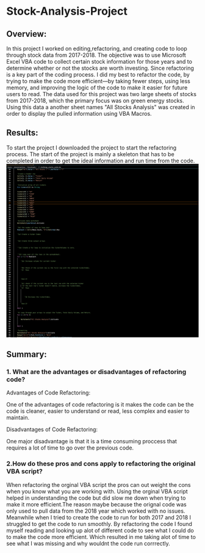 # Stock-Analysis-Project

## Overview:
In this project I worked on editing,refactoring, and creating code to loop through stock data from 2017-2018. The objective was to use Microsoft Excel VBA code to collect certain stock information for those years and to determine whether or not the stocks are worth investing. Since refactoring is a key part of the coding process. I did my best to refactor the code, by trying to make the code more efficient—by taking fewer steps, using less memory, and improving the logic of the code to make it easier for future users to read. The data used for this project was two large sheets of stocks from 2017-2018, which the primary focus was on green energy stocks. Using this data a another sheet names "All Stocks Analysis" was created in order to display the pulled information using VBA Macros. 

## Results:
To start the project I downloaded the project to start the refactoring process. The start of the project is mainly a skeleton that has to be completed in order to get the ideal information and run time from the code. 
![Challenge Start Code](Challenge_Start_Code.png)



## Summary:

### 1. What are the advantages or disadvantages of refactoring code?
Advantages of Code Refactoring:

One of the advantages of code refactoring is it makes the code can be the code is cleaner, easier to understand or read, less complex and easier to maintain.

Disadvantages of Code Refactoring:

One major disadvantage is that it is a time consuming proccess that requires a lot of time to go over the previous code. 


### 2.How do these pros and cons apply to refactoring the original VBA script?

When refactoring the orginal VBA script the pros can out weight the cons when you know what you are working with.
Using the orginal VBA script helped in understanding the code but did slow me down when trying to make it more efficient.The reason maybe because the orignal code was only used to pull data from the 2018 year which worked with no issues. Meanwhile when I tried to create the code to run for both 2017 and 2018 I struggled to get the code to run smoothly. By refactoring the code I found myself reading and looking up alot of different code to see what I could do to make the code more efficient. Which resulted in me taking alot of time to see what I was missing and why wouldnt the code run corrrectly. 
